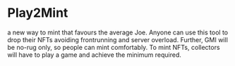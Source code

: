 # Play2Mint

a new way to mint that favours the average Joe. Anyone can use this tool to drop their NFTs avoiding frontrunning and server overload. Further, GMI will be no-rug only, so people can mint comfortably. To mint NFTs, collectors will have to play a game and achieve the minimum required.
